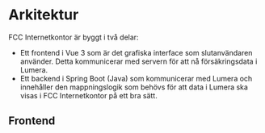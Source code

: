 # Arkitektur
FCC Internetkontor är byggt i två delar:
- Ett frontend i Vue 3 som är det grafiska interface som slutanvändaren använder. Detta kommunicerar med servern för att nå försäkringsdata i Lumera.
- Ett backend i Spring Boot (Java) som kommunicerar med Lumera och innehåller den mappningslogik som behövs för att data i Lumera ska visas i FCC Internetkontor på ett bra sätt.

## Frontend
